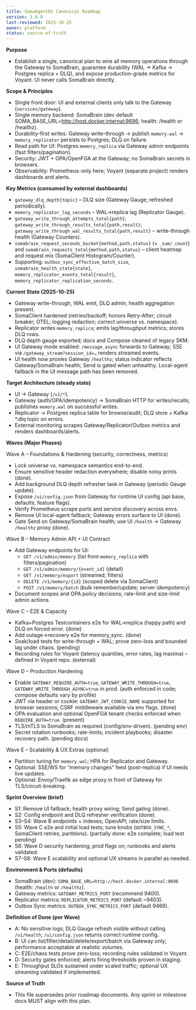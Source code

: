 ```yaml
---
title: SomaAgent01 Canonical Roadmap
version: 2.0.0
last-reviewed: 2025-10-25
owner: platform
status: source-of-truth
---
```


**Purpose**
- Establish a single, canonical plan to wire all memory operations through the Gateway to SomaBrain, guarantee durability (WAL → Kafka → Postgres replica + DLQ), and expose production-grade metrics for Voyant. UI never calls SomaBrain directly.

**Scope & Principles**
- Single front door: UI and external clients only talk to the Gateway (`services/gateway`).
- Single memory backend: SomaBrain (dev default SOMA_BASE_URL=http://host.docker.internal:9696; health: /health or /healthz).
- Durability-first writes: Gateway write-through → publish `memory.wal` → `memory_replicator` persists to Postgres; DLQ on failure.
- Read path for UI: Postgres `memory_replica` via Gateway admin endpoints (fast filters/pagination).
- Security: JWT + OPA/OpenFGA at the Gateway; no SomaBrain secrets in browsers.
- Observability: Prometheus-only here; Voyant (separate project) renders dashboards and alerts.

**Key Metrics (consumed by external dashboards)**
- `gateway_dlq_depth{topic}` – DLQ size (Gateway Gauge; refreshed periodically).
- `memory_replicator_lag_seconds` – WAL→replica lag (Replicator Gauge).
- `gateway_write_through_attempts_total{path}`; `gateway_write_through_results_total{path,result}`; `gateway_write_through_wal_results_total{path,result}` – write-through health (Gateway Counters).
- `somabrain_request_seconds_bucket{method,path,status}` (+ `_sum/_count`) and `somabrain_requests_total{method,path,status}` – client heatmap and request mix (SomaClient Histogram/Counter).
- Supporting: `outbox_sync_effective_batch_size`, `somabrain_health_state{state}`, `memory_replicator_events_total{result}`, `memory_replicator_replication_seconds`.

**Current State (2025-10-25)**
- Gateway write-through, WAL emit, DLQ admin, health aggregation present.
- SomaClient hardened (retries/backoff; honors Retry-After; circuit breaker; OTEL; logging redaction; correct universe vs. namespace).
- Replicator writes `memory_replica`; emits lag/throughput metrics; stores DLQ rows.
- DLQ depth gauge exported; docs and Compose cleaned of legacy SKM.
- UI Gateway mode enabled: `/message_async` forwards to Gateway; SSE via `/gateway_stream?session_id=…` renders streamed events.
- UI health now proxies Gateway `/healthz`; status indicator reflects Gateway/SomaBrain health; Send is gated when unhealthy. Local-agent fallback in the UI message path has been removed.

**Target Architecture (steady state)**
- UI → Gateway (`/v1/*`).
- Gateway (auth/OPA/idempotency) → SomaBrain HTTP for writes/recalls; publishes `memory.wal` on successful writes.
- Replicator → Postgres replica table for browse/audit; DLQ store + Kafka *.dlq topic on errors.
- External monitoring scrapes Gateway/Replicator/Outbox metrics and renders dashboards/alerts.

**Waves (Major Phases)**

Wave A – Foundations & Hardening (security, correctness, metrics)
- Lock universe vs. namespace semantics end-to-end.
- Ensure sensitive header redaction everywhere; disable noisy prints (done).
- Add background DLQ depth refresher task in Gateway (periodic Gauge update).
- Expose `/ui/config.json` from Gateway for runtime UI config (api base, defaults, feature flags).
- Verify Prometheus scrape ports and service discovery across envs.
- Remove UI local-agent fallback; Gateway errors surface to UI (done).
- Gate Send on Gateway/SomaBrain health; use UI `/health` → Gateway `/healthz` proxy (done).

Wave B – Memory Admin API + UI Contract
- Add Gateway endpoints for UI:
  - `GET /v1/admin/memory` (list from `memory_replica` with filters/pagination)
  - `GET /v1/admin/memory/{event_id}` (detail)
  - `GET /v1/memory/export` (streamed; filters)
  - `DELETE /v1/memory/{id}` (scoped delete via SomaClient)
  - `POST /v1/memory/batch` (bulk remember/update; server idempotency)
- Document scopes and OPA policy decisions; rate-limit and size-limit admin actions.

Wave C – E2E & Capacity
- Kafka+Postgres Testcontainers e2e for WAL→replica (happy path) and DLQ on forced error. (done)
- Add outage→recovery e2e for memory_sync. (done)
- Soak/load tests for write-through + WAL; prove zero-loss and bounded lag under chaos. (pending)
- Recording rules for Voyant (latency quantiles, error rates, lag maxima) – defined in Voyant repo. (external)

Wave D – Production Hardening
- Enable `GATEWAY_REQUIRE_AUTH=true`, `GATEWAY_WRITE_THROUGH=true`, `GATEWAY_WRITE_THROUGH_ASYNC=true` in prod. (auth enforced in code; compose defaults vary by profile)
- JWT via header or cookie: `GATEWAY_JWT_COOKIE_NAME` supported for browser sessions; CSRF middleware available via env flags. (done)
- OPA evaluation and optional OpenFGA tenant checks enforced when `REQUIRE_AUTH=true`. (present)
- TLS/mTLS to SomaBrain as required (config/env-driven). (pending env)
- Secret rotation runbooks; rate-limits; incident playbooks; disaster recovery path. (pending docs)

Wave E – Scalability & UX Extras (optional)
- Partition tuning for `memory.wal`; HPA for Replicator and Gateway.
- Optional: SSE/WS for “memory changes” feed (post-replica) if UI needs live updates.
- Optional: Envoy/Traefik as edge proxy in front of Gateway for TLS/circuit-breaking.

**Sprint Overview (brief)**
- S1: Remove UI fallback; health proxy wiring; Send gating (done).
- S2: Config endpoint and DLQ refresher verification (done).
- S3–S4: Wave B endpoints + indexes; OpenAPI; rate/size limits.
- S5: Wave C e2e and initial load tests; tune knobs (`OUTBOX_SYNC_*`, SomaClient retries, partitions). (partially done: e2e complete; load test pending)
- S6: Wave D security hardening; prod flags on; runbooks and alerts validated.
- S7–S8: Wave E scalability and optional UX streams in parallel as needed.

**Environment & Ports (defaults)**
- SomaBrain (dev): `SOMA_BASE_URL=http://host.docker.internal:9696` (health: `/health` or `/healthz`).
- Gateway metrics: `GATEWAY_METRICS_PORT` (recommend 9400).
- Replicator metrics: `REPLICATOR_METRICS_PORT` (default ~9403).
- Outbox Sync metrics: `OUTBOX_SYNC_METRICS_PORT` (default 9469).

**Definition of Done (per Wave)**
- A: No sensitive logs; DLQ Gauge refresh visible without calling `/v1/health`; `/ui/config.json` returns correct runtime config.
- B: UI can list/filter/detail/delete/export/batch via Gateway only; performance acceptable at realistic volumes.
- C: E2E/chaos tests prove zero-loss; recording rules validated in Voyant.
- D: Security gates enforced; alerts firing thresholds proven in staging.
- E: Throughput SLOs sustained under scaled traffic; optional UX streaming validated if implemented.

**Source of Truth**
- This file supersedes prior roadmap documents. Any sprint or milestone docs MUST align with this plan.
